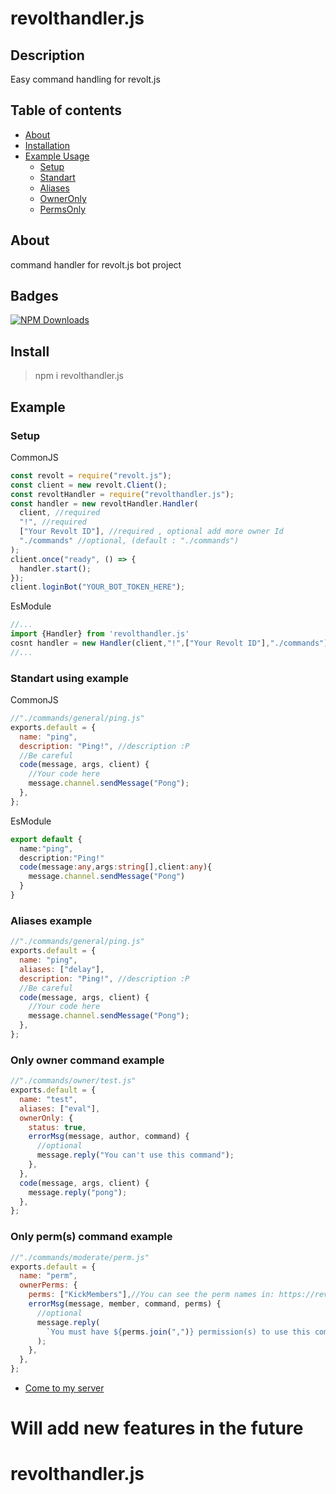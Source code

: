 # revolthandler.js

## Description

Easy command handling for revolt.js

## Table of contents

- [About](#about)
- [Installation](#install)
- [Example Usage](#example)
  - [Setup](#setup)
  - [Standart](#standart-using-example)
  - [Aliases](#aliases-example)
  - [OwnerOnly](#only-owner-command-example)
  - [PermsOnly](#only-perms-command-example)

## About

command handler for revolt.js bot project

## Badges

[![NPM Downloads](https://img.shields.io/npm/dt/revolthandler.js.svg?style=flat-square)](https://www.npmjs.com/package/revolthandler.js)

## Install

> npm i revolthandler.js

## Example

### Setup

CommonJS
```js
const revolt = require("revolt.js");
const client = new revolt.Client();
const revoltHandler = require("revolthandler.js");
const handler = new revoltHandler.Handler(
  client, //required
  "!", //required
  ["Your Revolt ID"], //required , optional add more owner Id
  "./commands" //optional, (default : "./commands")
);
client.once("ready", () => {
  handler.start();
});
client.loginBot("YOUR_BOT_TOKEN_HERE");
```

EsModule
```ts
//...
import {Handler} from 'revolthandler.js'
cosnt handler = new Handler(client,"!",["Your Revolt ID"],"./commands")
//...
```

### Standart using example

CommonJS
```js
//"./commands/general/ping.js"
exports.default = {
  name: "ping",
  description: "Ping!", //description :P
  //Be careful
  code(message, args, client) {
    //Your code here
    message.channel.sendMessage("Pong");
  },
};
```

EsModule
```ts
export default {
  name:"ping",
  description:"Ping!"
  code(message:any,args:string[],client:any){
    message.channel.sendMessage("Pong")
  }
}
```

### Aliases example

```js
//"./commands/general/ping.js"
exports.default = {
  name: "ping",
  aliases: ["delay"],
  description: "Ping!", //description :P
  //Be careful
  code(message, args, client) {
    //Your code here
    message.channel.sendMessage("Pong");
  },
};
```

### Only owner command example

```js
//"./commands/owner/test.js"
exports.default = {
  name: "test",
  aliases: ["eval"],
  ownerOnly: {
    status: true,
    errorMsg(message, author, command) {
      //optional
      message.reply("You can't use this command");
    },
  },
  code(message, args, client) {
    message.reply("pong");
  },
};
```

### Only perm(s) command example

```js
//"./commands/moderate/perm.js"
exports.default = {
  name: "perm",
  ownerPerms: {
    perms: ["KickMembers"],//You can see the perm names in: https://revolt.js.org/modules/permissions_definitions.html#Permission (onlyString)
    errorMsg(message, member, command, perms) {
      //optional
      message.reply(
        `You must have ${perms.join(",")} permission(s) to use this command`
      );
    },
  },
};
```

- [Come to my server](https://rvlt.gg/zrmFWtJz)

# Will add new features in the future

# revolthandler.js
